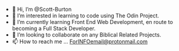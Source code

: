- 👋 Hi, I’m @Scott-Burton
- 👀 I’m interested in learning to code using The Odin Project.
- 🌱 I’m currently learning Front End Web Development, en route to becoming a Full Stack Developer.
- 💞️ I’m looking to collaborate on any Biblical Related Projects. 
- 📫 How to reach me ... ForINFOemail@protonmail.com

<!---
Scott-Burton/Scott-Burton is a ✨ special ✨ repository because its `README.md` (this file) appears on your GitHub profile.
You can click the Preview link to take a look at your changes.
--->

